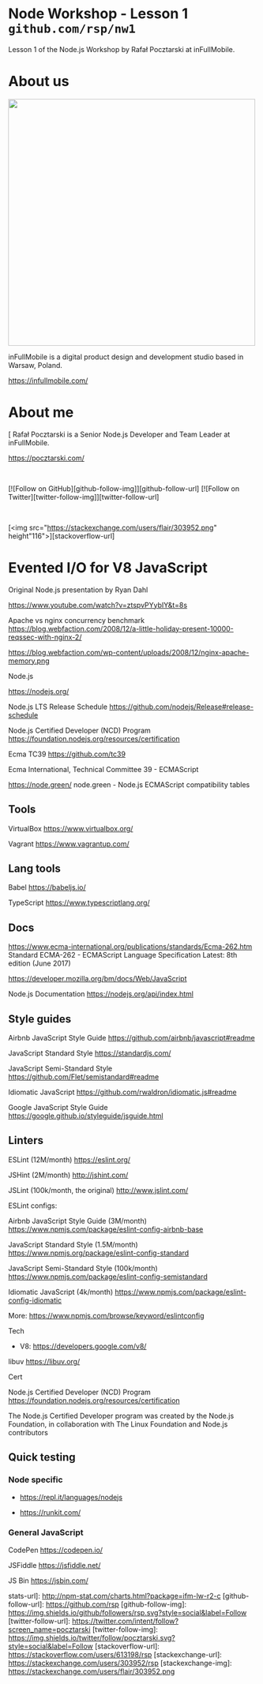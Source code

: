 Node Workshop - Lesson 1<br/>`github.com/rsp/nw1`
=

Lesson 1 of the
Node.js Workshop by Rafał Pocztarski at inFullMobile.

About us
=

<img src="https://infullmobile.com/wp-content/themes/ifm_simple/img/svg/logo_dark.svg" width="500">

inFullMobile is a digital product design and development studio based in Warsaw, Poland.

https://infullmobile.com/



About me
=

[
Rafał Pocztarski is a Senior Node.js Developer and Team Leader at inFullMobile.

https://pocztarski.com/

<br/>

[![Follow on GitHub][github-follow-img]][github-follow-url]
[![Follow on Twitter][twitter-follow-img]][twitter-follow-url]

<br/>

[<img src="https://stackexchange.com/users/flair/303952.png" height"116">][stackoverflow-url]



Evented I/O for V8 JavaScript
=

Original Node.js presentation by Ryan Dahl

https://www.youtube.com/watch?v=ztspvPYybIY&t=8s


Apache vs nginx concurrency benchmark
https://blog.webfaction.com/2008/12/a-little-holiday-present-10000-reqssec-with-nginx-2/


https://blog.webfaction.com/wp-content/uploads/2008/12/nginx-apache-memory.png



Node.js

https://nodejs.org/


Node.js LTS Release Schedule
https://github.com/nodejs/Release#release-schedule

Node.js Certified Developer (NCD) Program
https://foundation.nodejs.org/resources/certification



Ecma TC39 https://github.com/tc39

Ecma International, Technical Committee 39 - ECMAScript


https://node.green/
node.green - Node.js ECMAScript compatibility tables 


Tools
-
VirtualBox
https://www.virtualbox.org/


Vagrant
https://www.vagrantup.com/



Lang tools
-

Babel
https://babeljs.io/

TypeScript
https://www.typescriptlang.org/


Docs
-


https://www.ecma-international.org/publications/standards/Ecma-262.htm
Standard ECMA-262 - ECMAScript Language Specification 
Latest: 8th edition (June 2017)


https://developer.mozilla.org/bm/docs/Web/JavaScript

Node.js Documentation
https://nodejs.org/api/index.html


Style guides
-

Airbnb JavaScript Style Guide
https://github.com/airbnb/javascript#readme

JavaScript Standard Style
https://standardjs.com/

JavaScript Semi-Standard Style
https://github.com/Flet/semistandard#readme

Idiomatic JavaScript
https://github.com/rwaldron/idiomatic.js#readme


Google JavaScript Style Guide
https://google.github.io/styleguide/jsguide.html


Linters
-

ESLint (12M/month)
https://eslint.org/

JSHint (2M/month)
http://jshint.com/

JSLint (100k/month, the original)
http://www.jslint.com/

ESLint configs:

Airbnb JavaScript Style Guide (3M/month)
https://www.npmjs.com/package/eslint-config-airbnb-base

JavaScript Standard Style (1.5M/month)
https://www.npmjs.org/package/eslint-config-standard

JavaScript Semi-Standard Style (100k/month)
https://www.npmjs.com/package/eslint-config-semistandard

Idiomatic JavaScript (4k/month)
https://www.npmjs.com/package/eslint-config-idiomatic

More:
https://www.npmjs.com/browse/keyword/eslintconfig




Tech

- V8: https://developers.google.com/v8/

libuv
https://libuv.org/


Cert

Node.js Certified Developer (NCD) Program
https://foundation.nodejs.org/resources/certification

The Node.js Certified Developer program was created by the Node.js Foundation, in collaboration with The Linux Foundation and Node.js contributors



Quick testing
-

### Node specific

- https://repl.it/languages/nodejs

- https://runkit.com/

### General JavaScript

CodePen https://codepen.io/

JSFiddle https://jsfiddle.net/

JS Bin https://jsbin.com/


stats-url]: http://npm-stat.com/charts.html?package=ifm-lw-r2-c
[github-follow-url]: https://github.com/rsp
[github-follow-img]: https://img.shields.io/github/followers/rsp.svg?style=social&label=Follow
[twitter-follow-url]: https://twitter.com/intent/follow?screen_name=pocztarski
[twitter-follow-img]: https://img.shields.io/twitter/follow/pocztarski.svg?style=social&label=Follow
[stackoverflow-url]: https://stackoverflow.com/users/613198/rsp
[stackexchange-url]: https://stackexchange.com/users/303952/rsp
[stackexchange-img]: https://stackexchange.com/users/flair/303952.png


